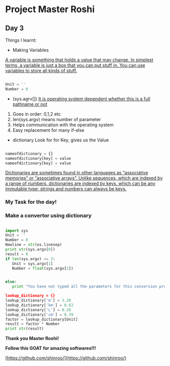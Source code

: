 # Project Master Roshi
## Day 3
Things I learnt:

- Making Variables

[A variable is something that holds a value that may change\. In simplest terms, a variable is just a box that you can put stuff in\. You can use variables to store all kinds of stuff\.](https://en.wikibooks.org/wiki/Python_Programming/Variables_and_Strings)

``` python 

Unit = ''
Number = 0

```

- (sys.agrv[])
[It is operating system dependent whether this is a full pathname or not](https://docs.python.org/2/library/sys.html)

1. Goes in order: 0,1,2 etc
2. len(sys.argv) means number of parameter
3. Helps communication with the operating system
4. Easy replacement for many if-else

- dictionary
Look for for Key, gives us the Value

``` python

nameofdictionary = {}
nameofdictionary[key] = value
nameofdictionary[key] = value

```
[Dictionaries are sometimes found in other languages as “associative memories” or “associative arrays”. Unlike sequences, which are indexed by a range of numbers, dictionaries are indexed by keys, which can be any immutable type; strings and numbers can always be keys.](https://docs.python.org/2/tutorial/datastructures.html#dictionaries)

### My Task for the day!
### Make a convertor using dictionary  
 ``` python

import sys
Unit = ''
Number = 0
Newline = str(os.linesep)
print str(sys.argv[0])
result = 0
if len(sys.argv) == 3:
	Unit = sys.argv[1]
	Number = float(sys.argv[2])


else:
	print "You have not typed all the parameters for this conversion program'

lookup_dictionary = {}
lookup_dictionary['m'] = 3.28
lookup_dictionary['km'] = 0.62
lookup_dictionary['L'] = 0.26
lookup_dictionary['cm'] = 0.39
factor = lookup_dictionary[Unit]
result = factor * Number
print str(result)

```

__Thank you Master Roshi!__

__Follow this GOAT for amazing softwares!!!__

[https://github.com/shinroo/](https://github.com/shinroo/)


